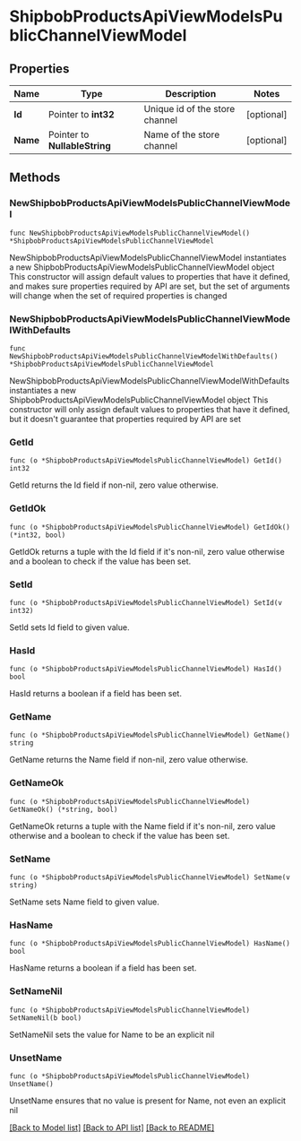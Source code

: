 # ShipbobProductsApiViewModelsPublicChannelViewModel

## Properties

Name | Type | Description | Notes
------------ | ------------- | ------------- | -------------
**Id** | Pointer to **int32** | Unique id of the store channel | [optional] 
**Name** | Pointer to **NullableString** | Name of the store channel | [optional] 

## Methods

### NewShipbobProductsApiViewModelsPublicChannelViewModel

`func NewShipbobProductsApiViewModelsPublicChannelViewModel() *ShipbobProductsApiViewModelsPublicChannelViewModel`

NewShipbobProductsApiViewModelsPublicChannelViewModel instantiates a new ShipbobProductsApiViewModelsPublicChannelViewModel object
This constructor will assign default values to properties that have it defined,
and makes sure properties required by API are set, but the set of arguments
will change when the set of required properties is changed

### NewShipbobProductsApiViewModelsPublicChannelViewModelWithDefaults

`func NewShipbobProductsApiViewModelsPublicChannelViewModelWithDefaults() *ShipbobProductsApiViewModelsPublicChannelViewModel`

NewShipbobProductsApiViewModelsPublicChannelViewModelWithDefaults instantiates a new ShipbobProductsApiViewModelsPublicChannelViewModel object
This constructor will only assign default values to properties that have it defined,
but it doesn't guarantee that properties required by API are set

### GetId

`func (o *ShipbobProductsApiViewModelsPublicChannelViewModel) GetId() int32`

GetId returns the Id field if non-nil, zero value otherwise.

### GetIdOk

`func (o *ShipbobProductsApiViewModelsPublicChannelViewModel) GetIdOk() (*int32, bool)`

GetIdOk returns a tuple with the Id field if it's non-nil, zero value otherwise
and a boolean to check if the value has been set.

### SetId

`func (o *ShipbobProductsApiViewModelsPublicChannelViewModel) SetId(v int32)`

SetId sets Id field to given value.

### HasId

`func (o *ShipbobProductsApiViewModelsPublicChannelViewModel) HasId() bool`

HasId returns a boolean if a field has been set.

### GetName

`func (o *ShipbobProductsApiViewModelsPublicChannelViewModel) GetName() string`

GetName returns the Name field if non-nil, zero value otherwise.

### GetNameOk

`func (o *ShipbobProductsApiViewModelsPublicChannelViewModel) GetNameOk() (*string, bool)`

GetNameOk returns a tuple with the Name field if it's non-nil, zero value otherwise
and a boolean to check if the value has been set.

### SetName

`func (o *ShipbobProductsApiViewModelsPublicChannelViewModel) SetName(v string)`

SetName sets Name field to given value.

### HasName

`func (o *ShipbobProductsApiViewModelsPublicChannelViewModel) HasName() bool`

HasName returns a boolean if a field has been set.

### SetNameNil

`func (o *ShipbobProductsApiViewModelsPublicChannelViewModel) SetNameNil(b bool)`

 SetNameNil sets the value for Name to be an explicit nil

### UnsetName
`func (o *ShipbobProductsApiViewModelsPublicChannelViewModel) UnsetName()`

UnsetName ensures that no value is present for Name, not even an explicit nil

[[Back to Model list]](../README.md#documentation-for-models) [[Back to API list]](../README.md#documentation-for-api-endpoints) [[Back to README]](../README.md)


